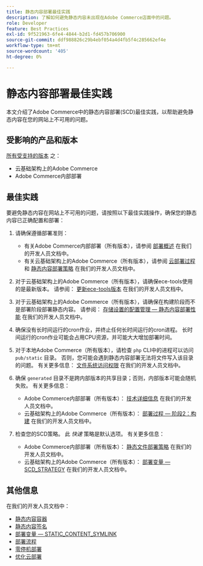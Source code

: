 ```yaml
---
title: 静态内容部署最佳实践
description: 了解如何避免静态内容未出现在Adobe Commerce店面中的问题。
role: Developer
feature: Best Practices
exl-id: 9f521963-6fe4-4844-b2d1-fd457b706900
source-git-commit: ddf988826c29b4ebf054a4d4fb5f4c285662ef4e
workflow-type: tm+mt
source-wordcount: '405'
ht-degree: 0%

---
```


# 静态内容部署最佳实践

本文介绍了Adobe Commerce中的静态内容部署(SCD)最佳实践，以帮助避免静态内容在您的网站上不可用的问题。

## 受影响的产品和版本

[所有受支持的版本](../../../release/versions.md) 之：

* 云基础架构上的Adobe Commerce
* Adobe Commerce内部部署

## 最佳实践

要避免静态内容在网站上不可用的问题，请按照以下最佳实践操作，确保您的静态内容已正确配置和部署：

1. 请确保遵循部署准则：
   * 有关Adobe Commerce内部部署（所有版本），请参阅 [部署概述](../../../configuration/deployment/overview.md) 在我们的开发人员文档中。
   * 有关云基础架构上的Adobe Commerce（所有版本），请参阅 [云部署过程](https://devdocs.magento.com/cloud/deploy/cloud-deployment-process.html) 和 [静态内容部署策略](https://devdocs.magento.com/cloud/deploy/static-content-deployment.html) 在我们的开发人员文档中。

1. 对于云基础架构上的Adobe Commerce（所有版本），请确保ece-tools使用的是最新版本。 请参阅： [更新ece-tools版本](https://devdocs.magento.com/cloud/release-notes/ece-release-notes.html) 在我们的开发人员文档中。
1. 对于云基础架构上的Adobe Commerce（所有版本），请确保在构建阶段而不是部署阶段部署静态内容。 请参阅： [存储设置的配置管理 — 静态内容部署性能](https://devdocs.magento.com/cloud/live/sens-data-over.html#cloud-confman-scd-over) 在我们的开发人员文档中。
1. 确保没有长时间运行的cron作业，并终止任何长时间运行的cron进程。 长时间运行的cron作业可能会占用CPU资源，并可能大大增加部署时间。
1. 对于本地Adobe Commerce（所有版本），请检查 `php` CLI中的进程可以访问 `pub/static` 目录。 否则，您可能会遇到静态内容部署无法将文件写入该目录的问题。 有关更多信息： [文件系统访问权限](https://experienceleague.adobe.com/docs/commerce-operations/configuration-guide/deployment/file-system-permissions.html) 在我们的开发人员文档中。
1. 确保 `generated` 目录不是跨内部版本的共享目录；否则，内部版本可能会随机失败。 有关更多信息：
   * Adobe Commerce内部部署（所有版本）： [技术详细信息](https://experienceleague.adobe.com/docs/commerce-operations/configuration-guide/deployment/technical-details.html) 在我们的开发人员文档中。
   * 云基础架构上的Adobe Commerce（所有版本）： [部署过程 — 阶段2：构建](https://devdocs.magento.com/cloud/reference/discover-deploy.html#cloud-deploy-over-phases-build) 在我们的开发人员文档中。

1. 检查您的SCD策略。 此 *快速* 策略是默认选项。 有关更多信息：
   * Adobe Commerce内部部署（所有版本）： [静态文件部署策略](https://experienceleague.adobe.com/docs/commerce-operations/configuration-guide/cli/static-view/static-view-file-strategy.html) 在我们的开发人员文档中。
   * 云基础架构上的Adobe Commerce（所有版本）： [部署变量 — SCD\_STRATEGY](https://devdocs.magento.com/cloud/env/variables-deploy.html#scd_strategy) 在我们的开发人员文档中。

## 其他信息

在我们的开发人员文档中：

* [静态内容容器](https://developer.adobe.com/commerce/admin-developer/pattern-library/containers/static-content/)
* [静态内容签名](https://experienceleague.adobe.com/docs/commerce-operations/configuration-guide/cache/static-content-signing.html)
* [部署变量 — STATIC\_CONTENT\_SYMLINK](https://devdocs.magento.com/cloud/env/variables-deploy.html#static_content_symlink)
* [部署流程](../../../performance/deployment-flow.md)
* [零停机部署](https://devdocs.magento.com/cloud/deploy/reduce-downtime.html)
* [优化云部署](https://devdocs.magento.com/cloud/deploy/optimize-cloud-deployment.html)
